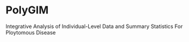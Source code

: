 # PolyGIM
Integrative Analysis of Individual-Level Data and Summary Statistics For Ploytomous Disease
